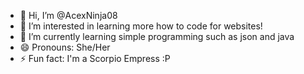 - 👋 Hi, I’m @AcexNinja08
- 👀 I’m interested in learning more how to code for websites!
- 🌱 I’m currently learning simple programming such as json and java
- 😄 Pronouns: She/Her
- ⚡ Fun fact: I'm a Scorpio Empress :P

<!---
AcexNinja08/AcexNinja08 is a ✨ special ✨ repository because its `README.md` (this file) appears on your GitHub profile.
You can click the Preview link to take a look at your changes.
--->
